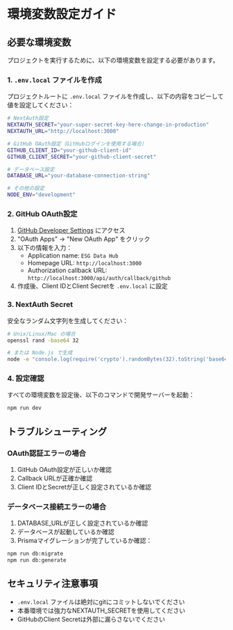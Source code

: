 # 環境変数設定ガイド

## 必要な環境変数

プロジェクトを実行するために、以下の環境変数を設定する必要があります。

### 1. `.env.local` ファイルを作成

プロジェクトルートに `.env.local` ファイルを作成し、以下の内容をコピーして値を設定してください：

```bash
# NextAuth設定
NEXTAUTH_SECRET="your-super-secret-key-here-change-in-production"
NEXTAUTH_URL="http://localhost:3000"

# GitHub OAuth設定（GitHubログインを使用する場合）
GITHUB_CLIENT_ID="your-github-client-id"
GITHUB_CLIENT_SECRET="your-github-client-secret"

# データベース設定
DATABASE_URL="your-database-connection-string"

# その他の設定
NODE_ENV="development"
```

### 2. GitHub OAuth設定

1. [GitHub Developer Settings](https://github.com/settings/developers) にアクセス
2. "OAuth Apps" → "New OAuth App" をクリック
3. 以下の情報を入力：
   - Application name: `ESG Data Hub`
   - Homepage URL: `http://localhost:3000`
   - Authorization callback URL: `http://localhost:3000/api/auth/callback/github`
4. 作成後、Client IDとClient Secretを `.env.local` に設定

### 3. NextAuth Secret

安全なランダム文字列を生成してください：

```bash
# Unix/Linux/Mac の場合
openssl rand -base64 32

# または Node.js で生成
node -e "console.log(require('crypto').randomBytes(32).toString('base64'))"
```

### 4. 設定確認

すべての環境変数を設定後、以下のコマンドで開発サーバーを起動：

```bash
npm run dev
```

## トラブルシューティング

### OAuth認証エラーの場合

1. GitHub OAuth設定が正しいか確認
2. Callback URLが正確か確認
3. Client IDとSecretが正しく設定されているか確認

### データベース接続エラーの場合

1. DATABASE_URLが正しく設定されているか確認
2. データベースが起動しているか確認
3. Prismaマイグレーションが完了しているか確認：

```bash
npm run db:migrate
npm run db:generate
```

## セキュリティ注意事項

- `.env.local` ファイルは絶対にgitにコミットしないでください
- 本番環境では強力なNEXTAUTH_SECRETを使用してください
- GitHubのClient Secretは外部に漏らさないでください 